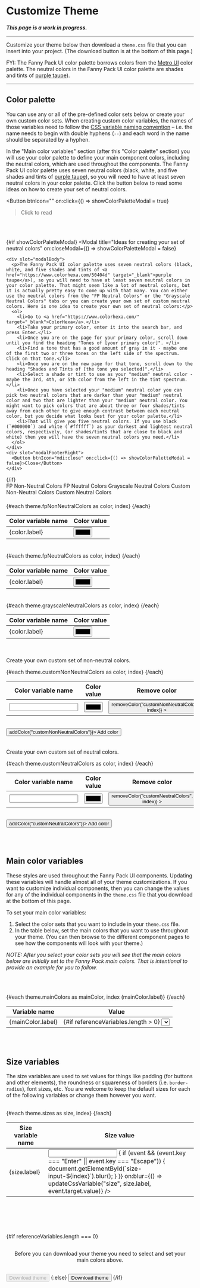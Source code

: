<script lang="ts">
  import { onMount } from "svelte";
  import { writable } from "svelte/store";
  import { browser } from "$app/environment";
  // import Colorpicker from "@budibase/colorpicker";
  import { Button, Checkbox, Input, Modal, Select, TabsContainer, TabBar, Tab, TabPanel, ToastContent } from "/src/lib";
  import themeFile from "/src/lib/fpui-theme.css";

  let theme = {
    fpNonNeutralColors: [],
    fpNeutralColors: [],
    grayscaleNeutralColors: [],
    customNonNeutralColors: [],
    customNeutralColors: [],
    mainColors: [],
    sizes: [],
  };

  let includedColorSets = {
    fpNonNeutralColors: false,
    fpNeutralColors: false,
    grayscaleNeutralColors: false,
    customNonNeutralColors: false,
    customNeutralColors: false,
  };

  // The `referenceVariables` array is used to populate the select boxes in the "Main color variables" section.
  let referenceVariables = [];

  // let units = ["px", "%", "rem", "em"];
  let showColorPaletteModal = false;

  onMount(() => {
    parseThemeFile();
  });

  /**
   * This function will take the name of a block of CSS variables (as defined in the `fpui-theme.css` file),
   * find that block in the `themeFile`, and return all the variables that are defined in that block.
   */
  function findMatchingVariableBlock(blockName) {
    try {
      console.log("THEME FILE:", themeFile);
      // Find the text between "/*! Block Name */" (e.g. /*! FP Non-Neutral Colors */) and the closing `}`.
      // See https://stackoverflow.com/a/40782646
      let regex = new RegExp(`(?<=\/\\*! ${blockName} \\*\/\\s+).*?(?=\\s+})`, "gs");
      let matchingVariableBlock = themeFile.match(regex)[0];
      // console.log("Matching Variable Block:", matchingVariableBlock);
      return matchingVariableBlock;
    }
    catch(err) {
      console.error("findMatchingVariableBlock:", err);
    }
  }

  /**
   * This function will:
   * (1) match the CSS variable name within the matchingVariableBlock, 
   * (2) remove the colon from the end of the CSS variable name, 
   * (3) populate the theme object by pushing an object of the form 
   * `{ label: varName, value: "" }` to each `theme[themePropertyName]` array.
   */
  function setCssVariableName(matchingVariableBlock, themePropertyName, namePrefix, nameSuffix) {
    try {
      // Match strings that begin with a specific prefix and end with specific suffix: https://stackoverflow.com/a/20169897
      let nameRegex = new RegExp(namePrefix + "[A-Za-z0-9\-\]*" + nameSuffix, "gi");
      // String.matchAll(): https://developer.mozilla.org/en-US/docs/Web/JavaScript/Reference/Global_Objects/String/matchAll#regexp.exec_and_matchall.
      let matchingNamesIterator = matchingVariableBlock.matchAll(nameRegex);
      // console.log("matchingNamesIterator:", matchingNamesIterator);
      for (const matchingVarName of matchingNamesIterator) {
        // console.log("matchingVarName:", matchingVarName[0]);
        // Remove the colon (:) from the end of each CSS variable `name` and push the variable object into the array that matches the theme property name that is passed into this function.
        let varNameWithoutColon = matchingVarName[0].slice(0, -1);
        theme[themePropertyName].push({ label: varNameWithoutColon, value: "" });
      }
    }
    catch(err) {
      console.error("setCssVariableName:", err);
    }
  }

  /**
   * This function will:
   * (1) match the CSS variable value within the matchingVariableBlock,
   * (2) remove the semicolon from the end of the CSS variable name, 
   * (3) replace the empty color value in the theme object with the matching color value.
   */
  function setCssVariableValue(matchingVariableBlock, themePropertyName) {
    try {
      // `valueRegex` will match any of the following types of strings:
        // (1) HEXa values - strings that begin with "#" and end with ";"
        // (2) RGBa values - strings that begin with "rgba?\(" and end with "\);" - The "a" in rgba is optional and numbers, periods, commas, and spaces (\s) can be anywhere between the prefix "rgba?\(" and the suffix "\);" of the regex.
        // (3) var() values - strings that begin with "var\(" and end with "\);"
        // (4) CSS length/size values (e.g. 10px, 20%).
      let valueRegex = /#[A-Fa-f0-9]*;|rgba?\([0-9.,\s]*\);|var\([A-Za-z0-9\-]*\);|[0-9a-z\%]*;/gi;
      // let valueRegex = /#[A-Fa-f0-9]*;/gi;
      // let valueRegex = /var\([A-Za-z0-9\-]*\);/gi;
      let matchingValuesIterator = matchingVariableBlock.matchAll(valueRegex);
      // console.log("matchingValuesIterator:", matchingValuesIterator);
      let matchingValuesIndex = 0;
      for (const matchingVarValue of matchingValuesIterator) {
        // console.log("matchingVarValue:", matchingVarValue[0]);
        // Remove the semicolon (;) from the end of each `value`.
        let varValueWithoutSemicolon = matchingVarValue[0].slice(0, -1);
        // Replace the empty color value in the theme object with the matching color value.
        theme[themePropertyName][matchingValuesIndex].value = varValueWithoutSemicolon;
        matchingValuesIndex++;
      }
    }
    catch(err) {
      console.error("setCssVariableValue:", err);
    }
  }

  /**
   * This function will parse the `fpui-theme.css` file and create a `theme` object based on the CSS variables in that file.
   * This will allow me to work with a single source of truth (the `fpui-theme.css` file) for the theme. 
   * This way, when I add new components or change something in the theme, I only need to make changes in the `fpui-theme.css`
   * file and both the components and this "Customize Theme" page will be updated.
   */
  function parseThemeFile() {
    try {
      // console.log("CSS Theme File:", themeFile);

      let regexPrefix = "--";
      let regexSuffix = ":";

      let blockName = "FP Non-Neutral Colors";
      let themePropertyName = "fpNonNeutralColors";
      let matchingVariableBlock = findMatchingVariableBlock(blockName);
      setCssVariableName(matchingVariableBlock, themePropertyName, regexPrefix, regexSuffix);
      setCssVariableValue(matchingVariableBlock, themePropertyName);

      blockName = "FP Neutral Colors";
      themePropertyName = "fpNeutralColors";
      matchingVariableBlock = findMatchingVariableBlock(blockName);
      setCssVariableName(matchingVariableBlock, themePropertyName, regexPrefix, regexSuffix);
      setCssVariableValue(matchingVariableBlock, themePropertyName);

      blockName = "Grayscale Neutral Colors";
      themePropertyName = "grayscaleNeutralColors";
      matchingVariableBlock = findMatchingVariableBlock(blockName);
      setCssVariableName(matchingVariableBlock, themePropertyName, regexPrefix, regexSuffix);
      setCssVariableValue(matchingVariableBlock, themePropertyName);

      blockName = "Main Colors";
      themePropertyName = "mainColors";
      matchingVariableBlock = findMatchingVariableBlock(blockName);
      setCssVariableName(matchingVariableBlock, themePropertyName, regexPrefix, regexSuffix);
      setCssVariableValue(matchingVariableBlock, themePropertyName);

      blockName = "SIZE VARIABLES";
      themePropertyName = "sizes";
      matchingVariableBlock = findMatchingVariableBlock(blockName);
      setCssVariableName(matchingVariableBlock, themePropertyName, regexPrefix, regexSuffix);
      setCssVariableValue(matchingVariableBlock, themePropertyName);

      // console.log("THEME OBJECT:", theme);
    }
    catch(err) {
      console.error("parseThemeFile:", err);
    }
  }

  function addColor(colorSet) {
    try {
      // Push a new color array to the `colors` array.
      theme[colorSet].push({ label: "--variable-name", value: "#000000" });
      theme = theme;
    }
    catch(err) {
      console.log("addColor", err);
    }
  }

  function removeColor(colorSet, index) {
    try {
      theme[colorSet].splice(index, 1);
      theme = theme;
    }
    catch(err) {
      console.log("removeColor", err);
    }
  }

  /**
   * Update the values of the CSS variables when the user changes them in the UI.
   * See https://www.w3schools.com/css/css3_variables_javascript.asp
   */
  function updateCssVariable(variableType, variableName, variableValue) {
    console.log("CSS Variable:", variableName, "New Value:", variableValue);
    // Get the root element
    let root = document.querySelector(":root");
    // Set the value of the CSS variable to the selected value.
    root.style.setProperty(variableName, variableValue);
  }

  function includeColorSet() {
    // Clear the `referenceVariables` array so no variables get duplicated.
    referenceVariables.length = 0;
    // Loop through the `includedColorSets` object and see which color sets have been set to `true`.
    for (const colorSet in includedColorSets) {
      // console.log("colorSet:", colorSet, includedColorSets[colorSet]);
      // If a color set has been set to `true`, then push the variable values from that color set into the `referenceVariables` array.
      if (includedColorSets[colorSet]) {
        for (let i = 0; theme[colorSet].length > i; i++) {
          // console.log("COLOR LABEL:", `var(${theme[colorSet][i].label})`);
          referenceVariables.push(`var(${theme[colorSet][i].label})`);
        }
      }
    }
    // console.log("referenceVariables:", referenceVariables);
  }

  // NOTE: Neither the hexToRgb nor the rgbToHex functions are being used, but I am keeping them around in case I do need to use them later.
  /**
   * The <input type="color"> elements can only read hex values as input. So I need to convert rgb values to hex and then pass the result to the bound <input type="color"> elements.
   * See https://stackoverflow.com/a/13070198 and https://stackoverflow.com/a/5624139
   */
  function componentToHex(c) {
    let hex = parseInt(c).toString(16);
    return hex.length === 1 ? "0" + hex : hex;
  }
  function rgbToHex(rgbVal) {
    let stringOfNumbers = rgbVal.split("(")[1].split(")")[0];
    let arrayOfNumbers = stringOfNumbers.split(",");
    console.log("arrayOfNumbers:", arrayOfNumbers);

    console.log("componentToHex:", componentToHex(arrayOfNumbers[0]), componentToHex(arrayOfNumbers[1]), componentToHex(arrayOfNumbers[2]));
    return "#" + componentToHex(arrayOfNumbers[0]) + componentToHex(arrayOfNumbers[1]) + componentToHex(arrayOfNumbers[2]);
  }

  // NOTE: Neither the hexToRgb nor the rgbToHex functions are being used, but I am keeping them around in case I do need to use them later.
  /**
   * When a user enters a color value through a default color picker element, the color value is return as a hex value.
   * But I want to define color values in RGBA format in order to preserve alpha values for things like fill colors in a line/area chart. 
   * https://stackoverflow.com/a/47201559/9453009
   */
  function hexToRgb(hex: string, alpha: string) {
    const r = parseInt(hex.slice(1, 3), 16);
    const g = parseInt(hex.slice(3, 5), 16);
    const b = parseInt(hex.slice(5, 7), 16);

    if (alpha) {
      let rgba = `rgba(${r}, ${g}, ${b}, ${alpha})`;
      console.log("rgba:", rgba);
      return rgba;
    }

    let rgb = `rgb(${r}, ${g}, ${b})`;
    console.log("rgb:", rgb);
    return rgb;
  }

  function downloadTheme() {
    try {
      // TODOS (for the download theme function):
      // * UPDATE: I don't need to convert hex to RGBa or vice versa because the color picker that I am using supports HEXa values. As I loop through the `value` object in the `theme`, convert hex values to RGB: hexToRgb("#fbafff"); This will preserve alpha values for things like fill colors in a line/area chart.

      let colorsAndSizesContent = [];

      // (1) Create the variable blocks for the selected colors and the size variables.
      for (const prop in includedColorSets) {
        // If "fpNonNeutralColors" has been selected to be included in the theme, then create a content array for this variable block.
        if (prop === "fpNonNeutralColors" && includedColorSets[prop]) {
          let fpNonNeutralColorsContent = [
            `/* FP Non-Neutral Colors */\n`,
            `:root {\n`,    
          ];
          for (let i = 0; theme[prop].length > i; i++) {
            fpNonNeutralColorsContent.push("  " + theme[prop][i].label + ": " + theme[prop][i].value + ";\n");
          }
          fpNonNeutralColorsContent.push("}");
          fpNonNeutralColorsContent.push("\n\n");
          colorsAndSizesContent = [...colorsAndSizesContent, ...fpNonNeutralColorsContent];
        }

        if (prop === "fpNeutralColors" && includedColorSets[prop]) {
          let fpNeutralColorsContent = [
            `/* FP Neutral Colors */\n`,
            `:root {\n`,    
          ];
          for (let i = 0; theme[prop].length > i; i++) {
            fpNeutralColorsContent.push("  " + theme[prop][i].label + ": " + theme[prop][i].value + ";\n");
          }
          fpNeutralColorsContent.push("}");
          fpNeutralColorsContent.push("\n\n");
          colorsAndSizesContent = [...colorsAndSizesContent, ...fpNeutralColorsContent];
        }

        if (prop === "grayscaleNeutralColors" && includedColorSets[prop]) {
          let grayscaleNeutralColorsContent = [
            `/* Grayscale Neutral Colors */\n`,
            `:root {\n`,    
          ];
          for (let i = 0; theme[prop].length > i; i++) {
            grayscaleNeutralColorsContent.push("  " + theme[prop][i].label + ": " + theme[prop][i].value + ";\n");
          }
          grayscaleNeutralColorsContent.push("}");
          grayscaleNeutralColorsContent.push("\n\n");
          colorsAndSizesContent = [...colorsAndSizesContent, ...grayscaleNeutralColorsContent];
        }

        if (prop === "customNonNeutralColors" && includedColorSets[prop]) {
          let customNonNeutralColorsContent = [
            `/* Custom Non-Neutral Colors */\n`,
            `:root {\n`,    
          ];
          for (let i = 0; theme[prop].length > i; i++) {
            customNonNeutralColorsContent.push("  " + theme[prop][i].label + ": " + theme[prop][i].value + ";\n");
          }
          customNonNeutralColorsContent.push("}");
          customNonNeutralColorsContent.push("\n\n");
          colorsAndSizesContent = [...colorsAndSizesContent, ...customNonNeutralColorsContent];
        }

        if (prop === "customNeutralColors" && includedColorSets[prop]) {
          let customNeutralColorsContent = [
            `/* Custom Neutral Colors */\n`,
            `:root {\n`,    
          ];
          for (let i = 0; theme[prop].length > i; i++) {
            customNeutralColorsContent.push("  " + theme[prop][i].label + ": " + theme[prop][i].value + ";\n");
          }
          customNeutralColorsContent.push("}");
          customNeutralColorsContent.push("\n\n");
          colorsAndSizesContent = [...colorsAndSizesContent, ...customNeutralColorsContent];
        }
      }

      // (2) Create the Main Colors variable block.
      let mainColorsContent = [
        `/* Main Colors */\n`,
        `:root {\n`,    
      ];
      for (let i = 0; theme.mainColors.length > i; i++) {
        mainColorsContent.push("  " + theme.mainColors[i].label + ": " + theme.mainColors[i].value + ";\n");
      }
      mainColorsContent.push("}");
      mainColorsContent.push("\n\n");
      colorsAndSizesContent = [...colorsAndSizesContent, ...mainColorsContent];

      // (3) Create the Size Variables block.
      let sizesContent = [
        `/* SIZE VARIABLES */\n`,
        `/* -------------- */\n`,
        `:root {\n`,
        `  /* The padding values are used to provide the sizes for elements like buttons, input fields, etc. */\n`,
      ];
      for (let i = 0; theme.sizes.length > i; i++) {
        sizesContent.push("  " + theme.sizes[i].label + ": " + theme.sizes[i].value + ";\n");
      }
      sizesContent.push("}");
      colorsAndSizesContent = [...colorsAndSizesContent, ...sizesContent];

      // (4) Get the text before and after the color and size variable blocks, then create a `themeContent` array that puts all the code for the theme file together.
      // Find the text between "/*! REGEX TOP START */" and "/*! REGEX TOP END */".
      // See https://stackoverflow.com/a/40782646
      let topRegex = new RegExp(`(?<=\/\\*! REGEX TOP START \\*\/\\s+).*?(?=\\s+/\\*! REGEX TOP END \\*\/)`, "gs");
      let matchingTopText = themeFile.match(topRegex)[0];

      // Find the text between "/*! REGEX BOTTOM START */" and "/*! REGEX BOTTOM END */".
      let bottomRegex = new RegExp(`(?<=\/\\*! REGEX BOTTOM START \\*\/\\s+).*?(?=\\s+/\\*! REGEX BOTTOM END \\*\/)`, "gs");
      let matchingBottomText = themeFile.match(bottomRegex)[0];

      let themeContent = [
        matchingTopText,
        "\n",
        ...colorsAndSizesContent,
        "\n\n",
        matchingBottomText,
      ];

      // (5) Create the downloadable theme file.
      const a = document.createElement("a"); // Create "a" element
      const blob = new Blob(themeContent, {type: "text/css"}) // Create a blob (file-like object)
      const url = URL.createObjectURL(blob); // Create an object URL from blob
      a.setAttribute("href", url); // Set "a" element link
      a.setAttribute("download", "theme.css"); // Set download filename
      a.click(); // Start downloading
    }
    catch(err) {
      console.error("downloadTheme:", err);
    }
  }
</script>


# Customize Theme

***This page is a work in progress.***

---

Customize your theme below then download a `theme.css` file that you can insert into your project. (The download button is at the bottom of this page.)

FYI: The Fanny Pack UI color palette borrows colors from the <a href="https://www.w3schools.com/w3css/w3css_color_metro.asp" target="_blank">Metro UI</a> color palette. The neutral colors in the Fanny Pack UI color palette are shades and tints of <a href="https://www.colorhexa.com/50404d" target="_blank">purple taupe</a>).

---

## Color palette
You can use any or all of the pre-defined color sets below or create your own custom color sets. When creating custom color variables, the names of those variables need to follow the [CSS variable naming convention](https://developer.mozilla.org/en-US/docs/Web/CSS/Using_CSS_custom_properties#basic_usage) &ndash; i.e. the name needs to begin with double hyphens (`--`) and each word in the name should be separated by a hyphen.

In the "Main color variables" section (after this "Color palette" section) you will use your color palette to define your main component colors, including the neutral colors, which are used throughout the components. The Fanny Pack UI color palette uses seven neutral colors (black, white, and five shades and tints of <a href="https://www.colorhexa.com/50404d" target="_blank">purple taupe</a>), so you will need to have at least seven neutral colors in your color palette. Click the button below to read some ideas on how to create your set of neutral colors.

<Button
  btnIcon=""
  on:click={() => showColorPaletteModal = true}
>Click to read</Button>

<br><br>

{#if showColorPaletteModal}
  <Modal
    title="Ideas for creating your set of neutral colors"
    on:closeModal={() => showColorPaletteModal = false}
  >
    <div slot="modalBody">
      <p>The Fanny Pack UI color palette uses seven neutral colors (black, white, and five shades and tints of <a href="https://www.colorhexa.com/50404d" target="_blank">purple taupe</a>), so you will need to have at least seven neutral colors in your color palette. That might seem like a lot of neutral colors, but it is actually pretty easy to come up with that many. You can either use the neutral colors from the "FP Neutral Colors" or the "Grayscale Neutral Colors" tabs or you can create your own set of custom neutral colors. Here is one idea to create your own set of neutral colors:</p>
      <ol>
        <li>Go to <a href="https://www.colorhexa.com/" target="_blank">ColorHexa</a>.</li>
        <li>Take your primary color, enter it into the search bar, and press Enter.</li>
        <li>Once you are on the page for your primary color, scroll down until you find the heading "Tones of [your primary color]". </li>
        <li>Find a tone that has a good amount of gray in it - maybe one of the first two or three tones on the left side of the spectrum. Click on that tone.</li>
        <li>Once you are on the new page for that tone, scroll down to the heading "Shades and Tints of [the tone you selected]".</li>
        <li>Select a shade or tint to use as your "medium" neutral color - maybe the 3rd, 4th, or 5th color from the left in the tint spectrum.</li>
        <li>Once you have selected your "medium" neutral color you can pick two neutral colors that are darker than your "medium" neutral color and two that are lighter than your "medium" neutral color. You might want to pick colors that are about three or four shades/tints away from each other to give enough contrast between each neutral color, but you decide what looks best for your color palette.</li>
        <li>That will give you five neutral colors. If you use black (`#000000`) and white (`#ffffff`) as your darkest and lightest neutral colors, respectively, (or shades/tints that are close to black and white) then you will have the seven neutral colors you need.</li>
      </ol>
    </div>
    <div slot="modalFooterRight">
      <Button btnIcon="mdi:close" on:click={() => showColorPaletteModal = false}>Close</Button>
    </div>
  </Modal>
{/if}

<br>

<TabsContainer padding="lg">
  <TabBar>
    <Tab>FP Non-Neutral Colors</Tab>
    <Tab>FP Neutral Colors</Tab>
    <Tab>Grayscale Neutral Colors</Tab>
    <Tab>Custom Non-Neutral Colors</Tab>
    <Tab>Custom Neutral Colors</Tab>
  </TabBar>

  <TabPanel>
    <div id="non-neutral-colors" class="color-set">
      <table>
        <thead>
          <tr>
            <th>Color variable name</th>
            <th>Color value</th>
          </tr>
        </thead>
        <tbody>
          {#each theme.fpNonNeutralColors as color, index}
            <tr>
              <td>{color.label}</td>
      <!-- UPDATE: I might not create a custom colorpicker. I just need users to be able to set their color palettes (without any transparency values) and then I will create transparency values for some of the charts the will use transparent colors. -->
      <!-- TODO: The <Colorpicker /> component is giving me deployment errors. If I want to use it, then I will probably have to rewrite it with current SvelteKit configs. -->
              <!-- <td><Colorpicker width="88px" height="28px" bind:value={color.value} /></td> -->
              <td><input type="color" value={color.value} /></td>
            </tr>
          {/each}
        </tbody>
      </table>
    </div>
  </TabPanel>

  <TabPanel>
    <div id="fp-neutral-colors" class="color-set">
      <table>
        <thead>
          <tr>
            <th>Color variable name</th>
            <th>Color value</th>
          </tr>
        </thead>
        <tbody>
          {#each theme.fpNeutralColors as color, index}
            <tr>
              <td>{color.label}</td>
      <!-- TODO: The <Colorpicker /> component is giving me deployment errors. If I want to use it, then I will probably have to rewrite it with current SvelteKit configs. -->
              <!-- <td><Colorpicker width="88px" height="28px" bind:value={color.value} /></td> -->
              <td><input type="color" value={color.value} /></td>
            </tr>
          {/each}
        </tbody>
      </table>
    </div>
  </TabPanel>

  <TabPanel>
    <div id="grayscale-neutral-colors" class="color-set">
      <table>
        <thead>
          <tr>
            <th>Color variable name</th>
            <th>Color value</th>
          </tr>
        </thead>
        <tbody>
          {#each theme.grayscaleNeutralColors as color, index}
            <tr>
              <td>{color.label}</td>
      <!-- TODO: The <Colorpicker /> component is giving me deployment errors. If I want to use it, then I will probably have to rewrite it with current SvelteKit configs. -->
              <!-- <td><Colorpicker width="88px" height="28px" bind:value={color.value} /></td> -->
              <td><input type="color" value={color.value} /></td>
            </tr>
          {/each}
        </tbody>
      </table>
    </div>
  </TabPanel>

  <TabPanel>
    <div id="custom-non-neutral-colors" class="color-set">
      <p>Create your own custom set of non-neutral colors.</p>
      <table>
        <thead>
          <tr>
            <th>Color variable name</th>
            <th>Color value</th>
            <th style="text-align:center">Remove color</th>
          </tr>
        </thead>
        <tbody>
          {#each theme.customNonNeutralColors as color, index}
            <tr>
              <td><Input size="sm" bind:value={color.label} /></td>
      <!-- TODO: The <Colorpicker /> component is giving me deployment errors. If I want to use it, then I will probably have to rewrite it with current SvelteKit configs. -->
              <!-- <td><Colorpicker width="88px" height="28px" bind:value={color.value} /></td> -->
              <td><input type="color" bind:value={color.value} /></td>
              <td style="text-align:center">
                <Button
                  btnIcon="mdi:minus-circle"
                  size="lg"
                  --custom-btn-padding="0px 5px"
                  --custom-btn-border-color="transparent"
                  --custom-btn-box-shadow="none"
                  --custom-btn-background-color="transparent"
                  --custom-btn-text-color="var(--dark-purple)"
                  on:click={() => removeColor("customNonNeutralColors", index)}
                ></Button>
              </td>
            </tr>
          {/each}
        </tbody>
      </table>
      <br>
      <Button btnIcon="mdi:plus-circle-outline" on:click={() => addColor("customNonNeutralColors")}>
        Add color
      </Button>
    </div>
  </TabPanel>

  <TabPanel>
    <div id="custom-neutral-colors" class="color-set">
      <p>Create your own custom set of neutral colors.</p>
      <table>
        <thead>
          <tr>
            <th>Color variable name</th>
            <th>Color value</th>
            <th style="text-align:center">Remove color</th>
          </tr>
        </thead>
        <tbody>
          {#each theme.customNeutralColors as color, index}
            <tr>
              <td><Input size="sm" bind:value={color.label} /></td>
      <!-- TODO: The <Colorpicker /> component is giving me deployment errors. If I want to use it, then I will probably have to rewrite it with current SvelteKit configs. -->
              <!-- <td><Colorpicker width="88px" height="28px" bind:value={color.value} /></td> -->
              <td><input type="color" bind:value={color.value} /></td>
              <td style="text-align:center">
                <Button
                  btnIcon="mdi:minus-circle"
                  size="lg"
                  --custom-btn-padding="0px 5px"
                  --custom-btn-border-color="transparent"
                  --custom-btn-box-shadow="none"
                  --custom-btn-background-color="transparent"
                  --custom-btn-text-color="var(--dark-purple)"
                  on:click={() => removeColor("customNeutralColors", index)}
                ></Button>
              </td>
            </tr>
          {/each}
        </tbody>
      </table>
      <br>
      <Button btnIcon="mdi:plus-circle-outline" on:click={() => addColor("customNeutralColors")}>
        Add color
      </Button>
    </div>
  </TabPanel>
</TabsContainer>

<br><br>

## Main color variables
These styles are used throughout the Fanny Pack UI components. Updating these variables will handle almost all of your theme customizations. If you want to customize individual components, then you can change the values for any of the individual components in the `theme.css` file that you download at the bottom of this page.

To set your main color variables:

1. Select the color sets that you want to include in your `theme.css` file.
2. In the table below, set the main colors that you want to use throughout your theme. (You can then browse to the different component pages to see how the components will look with your theme.)

*NOTE: After you select your color sets you will see that the main colors below are initially set to the Fanny Pack main colors. That is intentional to provide an example for you to follow.*

<br>

<Checkbox
  bind:checked={includedColorSets.fpNonNeutralColors}
  label="FP Non-Neutral Colors"
  on:change={includeColorSet}
/>

<Checkbox
  bind:checked={includedColorSets.fpNeutralColors}
  label="FP Neutral Colors"
  on:change={includeColorSet}
/>

<Checkbox
  bind:checked={includedColorSets.grayscaleNeutralColors}
  label="Grayscale Neutral Colors"
  on:change={includeColorSet}
/>

<Checkbox
  bind:checked={includedColorSets.customNonNeutralColors}
  label="Custom Non-Neutral Colors"
  on:change={includeColorSet}
/>

<Checkbox
  bind:checked={includedColorSets.customNeutralColors}
  label="Custom Neutral Colors"
  on:change={includeColorSet}
/>

<br>

<div class="table-container">
  <table>
    <thead>
      <tr>
        <th>Variable name</th>
        <th>Value</th>
      </tr>
    </thead>
    <tbody>
      {#each theme.mainColors as mainColor, index (mainColor.label)}
        <tr>
          <td>{mainColor.label}</td>
          <td>
            {#if referenceVariables.length > 0}
              <!-- NOTE: When this page first loads, the `parseThemeFile()` function will populate the `theme` object based on the color and size CSS variables that are defined in the `fpui-theme.css` file. So the `theme.mainColors` array will contain the Main Color variables from the `fpui-theme.css` file. Since each of the following <Select> components is bound to `theme.mainColors[i].value`, the initial value of each of these <Select> components will be the corresponding Main Color value from the `fpui-theme.css` file. -->
              <Select
                options={referenceVariables}
                size="sm"
                bind:value={mainColor.value}
                on:change={(event) => updateCssVariable("color", mainColor.label, event.detail)}
              />
            {/if}
          </td>
        </tr>
      {/each}
    </tbody>
  </table>
</div>

<br><br>

## Size variables
The size variables are used to set values for things like padding (for buttons and other elements), the roundness or squareness of borders (i.e. `border-radius`), font sizes, etc. You are welcome to keep the default sizes for each of the following variables or change them however you want.

<br>

<div class="table-container">
  <table>
    <thead>
      <tr>
        <th>Size variable name</th>
        <th>Size value</th>
        <!-- <th>Unit</th> -->
      </tr>
    </thead>
    <tbody>
      {#each theme.sizes as size, index}
        <tr>
          <td>{size.label}</td>
          <td>
            <Input
              id={`size-input-${index}`}
              type="text"
              size="sm"
              bind:value={size.value}
              on:keyup={(event) => {
                if (event && (event.key === "Enter" || event.key === "Escape")) {
                  document.getElementById(`size-input-${index}`).blur();
                }
              }}
              on:blur={() => updateCssVariable("size", size.label, event.target.value)}
            />
          </td>
          <!-- If there is a unit specified for the size variable, then show a <Select> component with the unit options. -->
          <!-- {#if size.unit}
            <td>
              <Select
                options={units}
                bind:value={size.unit}
                size="sm"
                on:change={(event) => updateCssVariable("size", size.label, size.value, event.detail)}
              />
            </td>
          {/if} -->
        </tr>
      {/each}
    </tbody>
  </table>
</div>

<br><br><br><br>

{#if referenceVariables.length === 0}
  <p class="download-error">Before you can download your theme you need to select and set your main colors above.</p>
  <Button
    btnIconDisabled="mi:document-download"
    width="full"
    size="lg"
    disabled={true}
    btnIconDisabledShouldSpin={false}
  >
    Download theme
  </Button>
{:else}
  <Button
    btnColor="secondary"
    btnIcon="mi:document-download"
    width="full"
    size="lg"
    on:click={downloadTheme}
  >
    Download theme
  </Button>
{/if}


<style>
  .tab-bar {
    display: flex;
    border: 10px solid var(--docs-secondary-color);
    border-bottom: none;
    border-radius: var(--docs-border-radius) var(--docs-border-radius) 0 0;
    background-color: var(--docs-secondary-color);
    color: var(--white);

    & .tab {
      padding: 10px 15px 15px 15px;
      cursor: pointer;

      &.active {
        border-radius: var(--docs-border-radius) var(--docs-border-radius) 0 0;
        background-color: var(--white);
        color: var(--docs-secondary-color);
      }
    }
  }

  .color-set {
    padding-top: 20px;
  }

  .download-error {
    text-align: center;
    padding: 15px;
    border-radius: var(--docs-border-radius);
    background-color: var(--docs-error-color);
    color: var(--docs-neutral-lightest);
  }
</style>
